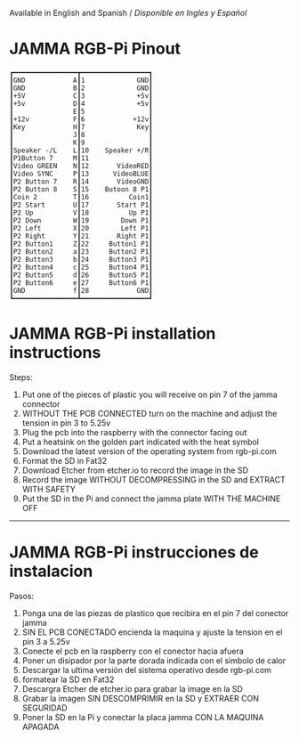 Available in English and Spanish / *Disponible en Ingles y Español*
# JAMMA RGB-Pi Pinout
    ┏━━━━━━━━━━━━━━━━┳━━━━━━━━━━━━━━━━━┓
    ┃GND            A┃1             GND┃
    ┃GND            B┃2             GND┃
    ┃+5V            C┃3             +5v┃
    ┃+5v            D┃4             +5v┃
    ┃               E┃5                ┃
    ┃+12v           F┃6            +12v┃
    ┃Key            H┃7             Key┃
    ┃               J┃8                ┃
    ┃               K┃9                ┃
    ┃Speaker -/L    L┃10    Speaker +/R┃
    ┃P1Button 7     M┃11               ┃
    ┃Video GREEN    N┃12       VideoRED┃
    ┃Video SYNC     P┃13      VideoBLUE┃
    ┃P2 Button 7    R┃14       VideoGND┃
    ┃P2 Button 8    S┃15    Butoon 8 P1┃
    ┃Coin 2         T┃16          Coin1┃
    ┃P2 Start       U┃17       Start P1┃
    ┃P2 Up          V┃18          Up P1┃
    ┃P2 Down        W┃19        Down P1┃
    ┃P2 Left        X┃20        Left P1┃
    ┃P2 Right       Y┃21       Right P1┃
    ┃P2 Button1     Z┃22     Button1 P1┃
    ┃P2 Button2     a┃23     Button2 P1┃
    ┃P2 Button3     b┃24     Button3 P1┃
    ┃P2 Button4     c┃25     Button4 P1┃
    ┃P2 Button5     d┃26     Button5 P1┃
    ┃P2 Button6     e┃27     Button6 P1┃
    ┃GND            f┃28            GND┃
    ┗━━━━━━━━━━━━━━━━┻━━━━━━━━━━━━━━━━━┛
    
# JAMMA RGB-Pi installation instructions

Steps:
1. Put one of the pieces of plastic you will receive on pin 7 of the jamma connector
2. WITHOUT THE PCB CONNECTED turn on the machine and adjust the tension in pin 3 to 5.25v
3. Plug the pcb into the raspberry with the connector facing out
4. Put a heatsink on the golden part indicated with the heat symbol
5. Download the latest version of the operating system from rgb-pi.com
6. Format the SD in Fat32
7. Download Etcher from etcher.io to record the image in the SD
8. Record the image WITHOUT DECOMPRESSING in the SD and EXTRACT WITH SAFETY
9. Put the SD in the Pi and connect the jamma plate WITH THE MACHINE OFF

---------------------------------------------------------------------------------------------------------

# JAMMA RGB-Pi instrucciones de instalacion

Pasos:
1. Ponga una de las piezas de plastico que recibira en el pin 7 del conector jamma
2. SIN EL PCB CONECTADO encienda la maquina y ajuste la tension en el pin 3 a 5.25v
3. Conecte el pcb en la raspberry con el conector hacia afuera
4. Poner un disipador por la parte dorada indicada con el simbolo de calor
5. Descargar la ultima versión del sistema operativo desde rgb-pi.com
6. formatear la SD en Fat32
7. Descargra Etcher de etcher.io para grabar la image en la SD
8. Grabar la imagen SIN DESCOMPRIMIR en la SD y EXTRAER CON SEGURIDAD
9. Poner la SD en la Pi y conectar la placa jamma CON LA MAQUINA APAGADA


    

